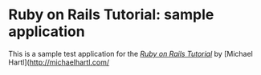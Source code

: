 # Ruby on Rails Tutorial: sample application

This is a sample test application for the [*Ruby on Rails Tutorial*](http://railstutorial.org/) by [Michael Hartl](http://michaelhartl.com/
